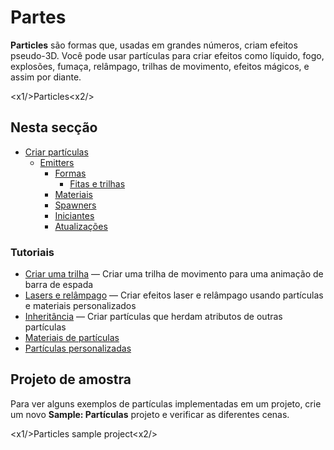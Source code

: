 # Partes

**Particles** são formas que, usadas em grandes números, criam efeitos pseudo-3D. Você pode usar partículas para criar efeitos como líquido, fogo, explosões, fumaça, relâmpago, trilhas de movimento, efeitos mágicos, e assim por diante.

<x1\/>Particles<x2\/>

## Nesta secção

* [Criar partículas](create-particles.md)
   * [Emitters](emitters.md)
      * [Formas](shapes.md)
         * [Fitas e trilhas](ribbons-and-trails.md)
      * [Materiais](materials.md)
      * [Spawners](spawners.md)
      * [Iniciantes](initializers.md)
      * [Atualizações](updaters.md)

### Tutoriais

* [Criar uma trilha](tutorials/create-a-trail.md) — Criar uma trilha de movimento para uma animação de barra de espada
* [Lasers e relâmpago](tutorials/lasers-and-lightning.md) — Criar efeitos laser e relâmpago usando partículas e materiais personalizados
* [Inheritância](tutorials/inheritance.md) — Criar partículas que herdam atributos de outras partículas
* [Materiais de partículas](tutorials/particle-materials.md)
* [Partículas personalizadas](tutorials/custom-particles.md)

## Projeto de amostra

Para ver alguns exemplos de partículas implementadas em um projeto, crie um novo **Sample: Partículas** projeto e verificar as diferentes cenas.

<x1\/>Particles sample project<x2\/>